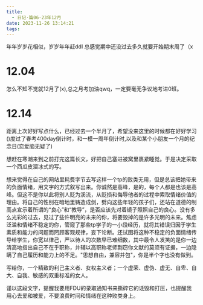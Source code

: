 ```yaml
---
title:
  - 日记·篇06·23年12月
date: 2023-11-26 13:14:21
tags:
---
```

年年岁岁花相似，岁岁年年赶ddl
总感觉期中还没过去多久就要开始期末周了（x
<!--more-->
<h1>12.04</h1>
<p>怎么不知不觉就12月了(x),总之月考加油qwq，一定要毫无争议地考进0班。<p>
<h1>12.14</h1>
<p>距离上次好好写点什么，已经过去一个半月了，希望没来这里的时候都在好好学习()度过了春考400day倒计时，和一模一周年倒计时,以及和某个小朋友一个月的纪念日(恋爱脑无疑了)<p>
<p>想赶在寒潮来到之前打完这篇长文，好把自己塞进被窝里裹紧睡觉。于是决定采取一个西瓜皮溜冰式的写。<p>
<p>想来觉得在自己的网站里耗费字节去写这样一个tp的败类无用，但是总该把她带来的负面情绪，用文字的方式叙写出来。你诚然是高峰，是的，每个人都是也该是高峰。但这不是你以此将别人贬为溪流，从贬损和侮辱他者的过程中索取情绪价值的理由。将自己的性别在暗地里铸造成剑，劈向这些年轻的孩子们，还站在道德的制高点宣示着所谓的“良心”和“教导”，是否应该先对着镜子照照自己的良心。没有多么光彩的过去，见过了些许明亮的未来的你，将要毁掉的是许多光明的未来。焦虑泛滥和情绪不稳定的你，管窥了那些tp学子的一小段经历，就将其错误归因于学生素质和能力的问题而罔顾客观规律，妄下论断。还试图将这种不稳定的负面情绪传导给学生，你宽以律己，严以待人的次数早已难细数，其中最令人发笑的是你一边清高地指出自己不在乎职称，并辅以高职称老师剽窃你文献的莫须有证据，一边隐瞒了自己履历和能力上的不足。"思想自由，兼容并包"，你是半个字也没有做到。
<p>写给你，一个精致的利己主义者、女权主义者；一个虚荣、虚伪、虚无、自卑、自大、自我、敏感的双重标准的女人。<p>
<p>谨以这段文字，提醒我要用FDU的录取通知书来撕碎它的诋毁和打压，也提醒我用心去爱和被爱，不要浪费时间和情绪在这种败类身上。<p>
